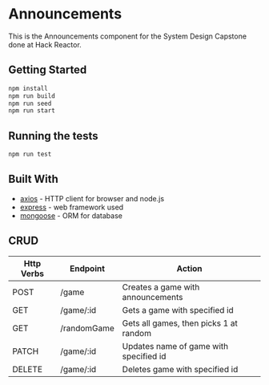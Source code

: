 # Announcements
This is the Announcements component for the System Design Capstone done at Hack Reactor.

## Getting Started

<!-- npm install -g webpack -->
```sh
npm install
npm run build
npm run seed
npm run start
```

## Running the tests

```sh
npm run test
```

## Built With

* [axios](https://www.npmjs.com/package/axios) - HTTP client for browser and node.js
* [express](https://expressjs.com/) - web framework used
* [mongoose](https://mongoosejs.com/) - ORM for database

## CRUD
<!-- Todo: API calls for POST and DELETE -->
<!-- PATCH instead of PUT -->

| Http Verbs | Endpoint    | Action                                 |
|------------|-------------|----------------------------------------|
| POST       | /game       | Creates a game with announcements      |
| GET        | /game/:id   | Gets a game with specified id          |
| GET        | /randomGame | Gets all games, then picks 1 at random |
| PATCH      | /game/:id   | Updates name of game with specified id |
| DELETE     | /game/:id   | Deletes game with specified id         |

<!-- old readme:
git push origin :old-name new-name
LINTER: npx install-peerdeps --dev eslint-config-airbnb
// delete branches from the terminal rather than on gitHub -->